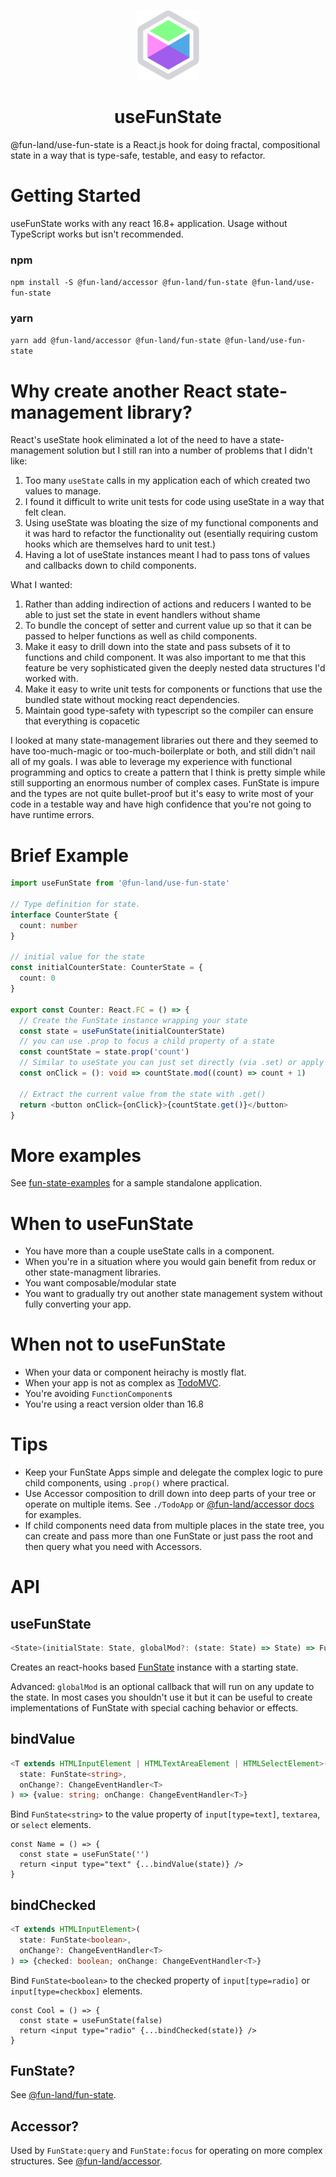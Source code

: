 <p align="center"><img src="docs/logo.svg" alt="" width="100" /></p>
<h1 align="center">useFunState</h1>

@fun-land/use-fun-state is a React.js hook for doing fractal, compositional state in a way that is type-safe,
testable, and easy to refactor.

# Getting Started

useFunState works with any react 16.8+ application. Usage without TypeScript works but isn't recommended.

### npm

`npm install -S @fun-land/accessor @fun-land/fun-state @fun-land/use-fun-state`

### yarn

`yarn add @fun-land/accessor @fun-land/fun-state @fun-land/use-fun-state`

# Why create another React state-management library?

React's useState hook eliminated a lot of the need to have a state-management solution but I still ran into a number of problems that I didn't like:

1. Too many `useState` calls in my application each of which created two values to manage.
2. I found it difficult to write unit tests for code using useState in a way that felt clean.
3. Using useState was bloating the size of my functional components and it was hard to refactor the functionality out (esentially requiring custom hooks which are themselves hard to unit test.)
4. Having a lot of useState instances meant I had to pass tons of values and callbacks down to child components.

What I wanted:

1. Rather than adding indirection of actions and reducers I wanted to be able to just set the state in event handlers without shame
2. To bundle the concept of setter and current value up so that it can be passed to helper functions as well as child components.
3. Make it easy to drill down into the state and pass subsets of it to functions and child component. It was also important to me that this feature be very sophisticated given the deeply nested data structures I'd worked with.
4. Make it easy to write unit tests for components or functions that use the bundled state without mocking react dependencies.
5. Maintain good type-safety with typescript so the compiler can ensure that everything is copacetic

I looked at many state-management libraries out there and they seemed to have too-much-magic or too-much-boilerplate or both, and still didn't nail all of my goals. I was able to leverage my experience with functional programming and optics to create a pattern that I think is pretty simple while still supporting an enormous number of complex cases. FunState is impure and the types are not quite bullet-proof but it's easy to write most of your code in a testable way and have high confidence that you're not going to have runtime errors.

# Brief Example

```ts
import useFunState from '@fun-land/use-fun-state'

// Type definition for state.
interface CounterState {
  count: number
}

// initial value for the state
const initialCounterState: CounterState = {
  count: 0
}

export const Counter: React.FC = () => {
  // Create the FunState instance wrapping your state
  const state = useFunState(initialCounterState)
  // you can use .prop to focus a child property of a state
  const countState = state.prop('count')
  // Similar to useState you can just set directly (via .set) or apply function to the current value
  const onClick = (): void => countState.mod((count) => count + 1)

  // Extract the current value from the state with .get()
  return <button onClick={onClick}>{countState.get()}</button>
}
```

# More examples

See [fun-state-examples](../fun-state-examples) for a sample standalone application.

# When to useFunState

- You have more than a couple useState calls in a component.
- When you're in a situation where you would gain benefit from redux or other state-managment libraries.
- You want composable/modular state
- You want to gradually try out another state management system without fully converting your app.

# When not to useFunState

- When your data or component heirachy is mostly flat.
- When your app is not as complex as [TodoMVC](https://todomvc.com/).
- You're avoiding `FunctionComponent`s
- You're using a react version older than 16.8

# Tips

- Keep your FunState Apps simple and delegate the complex logic to pure child components, using `.prop()` where practical.
- Use Accessor composition to drill down into deep parts of your tree or operate on multiple items. See `./TodoApp` or [@fun-land/accessor docs](../accessor) for examples.
- If child components need data from multiple places in the state tree, you can create and pass more than one FunState or just pass the root and then query what you need with Accessors.

# API

## useFunState

```ts
<State>(initialState: State, globalMod?: (state: State) => State) => FunState<State>
```

Creates an react-hooks based [FunState](../fun-state)</a> instance with a starting state.

Advanced: `globalMod` is an optional callback that will run on any update to the state. In most cases you shouldn't use it but it can be useful to create implementations of FunState with special caching behavior or effects.

## bindValue

```ts
<T extends HTMLInputElement | HTMLTextAreaElement | HTMLSelectElement>(
  state: FunState<string>,
  onChange?: ChangeEventHandler<T>
) => {value: string; onChange: ChangeEventHandler<T>}
```

Bind `FunState<string>` to the value property of `input[type=text]`, `textarea`, or `select` elements.

```tsx
const Name = () => {
  const state = useFunState('')
  return <input type="text" {...bindValue(state)} />
}
```

## bindChecked

```ts
<T extends HTMLInputElement>(
  state: FunState<boolean>,
  onChange?: ChangeEventHandler<T>
) => {checked: boolean; onChange: ChangeEventHandler<T>}
```

Bind `FunState<boolean>` to the checked property of `input[type=radio]` or `input[type=checkbox]` elements.

```tsx
const Cool = () => {
  const state = useFunState(false)
  return <input type="radio" {...bindChecked(state)} />
}
```

## FunState?

See [@fun-land/fun-state](../fun-state)</a>.

## Accessor?

Used by `FunState:query` and `FunState:focus` for operating on more complex structures. See [@fun-land/accessor](../accessor).
